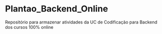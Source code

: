 # Plantao_Backend_Online
Repositório para armazenar atividades da UC de Codificação para Backend dos cursos 100% online
